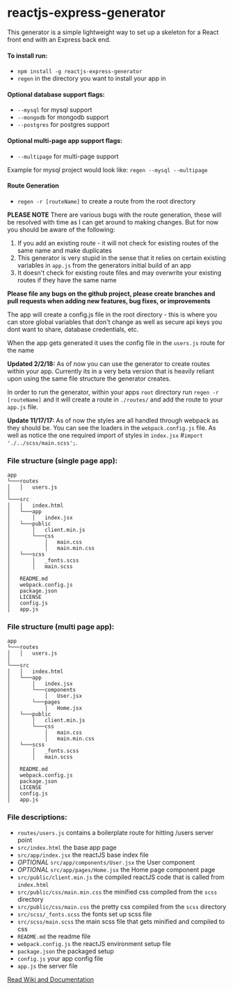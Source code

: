 # reactjs-express-generator

This generator is a simple lightweight way to set up a skeleton for a React front end with an Express back end.

#### To install run:
- `npm install -g reactjs-express-generator`
- `regen` in the directory you want to install your app in

#### Optional database support flags:
- `--mysql` for mysql support
- `--mongodb` for mongodb support
- `--postgres` for postgres support

#### Optional multi-page app support flags:
- `--multipage` for multi-page support

Example for mysql project would look like:
`regen --mysql --multipage`

#### Route Generation
- `regen -r [routeName]` to create a route from the root directory

**PLEASE NOTE**
There are various bugs with the route generation, these will be resolved with time as I can get around to making changes. But for now you should be aware of the following:
1. If you add an existing route - it will not check for existing routes of the same name and make duplicates
1. This generator is very stupid in the sense that it relies on certain existing variables in `app.js` from the generators initial build of an app
1. It doesn't check for existing route files and may overwrite your existing routes if they have the same name

**Please file any bugs on the github project, please create branches and pull requests when adding new features, bug fixes, or improvements**

The app will create a config.js file in the root directory - this is where you can store global variables that don't change as well as secure api keys you dont want to share, database credentials, etc.

When the app gets generated it uses the config file in the `users.js` route for the name

**Updated 2/2/18:** As of now you can use the generator to create routes within your app. Currently its in a very beta version that is heavily reliant upon using the same file structure the generator creates.

In order to run the generator, within your apps `root` directory run `regen -r [routeName]` and it will create a route in `./routes/` and add the route to your `app.js` file.

**Update 11/17/17:** As of now the styles are all handled through webpack as they should be. You can see the loaders in the `webpack.config.js` file. As well as notice the one required import of styles in `index.jsx` #`import './../scss/main.scss';`.

### File structure (single page app):
```
app
└───routes
│   │   users.js
│   
└───src
│   │   index.html
│   └───app
│       │   index.jsx
│   └───public
│       │   client.min.js
│       └───css
│           │   main.css
│           │   main.min.css
│   └───scss
│       │   _fonts.scss
│       │   main.scss
│    
│   README.md
│   webpack.config.js
│   package.json
│   LICENSE
│   config.js
│   app.js
```

### File structure (multi page app):
```
app
└───routes
│   │   users.js
│   
└───src
│   │   index.html
│   └───app
│       │   index.jsx
│       └───components
│           │   User.jsx
│       └───pages
│           │   Home.jsx
│   └───public
│       │   client.min.js
│       └───css
│           │   main.css
│           │   main.min.css
│   └───scss
│       │   _fonts.scss
│       │   main.scss
│    
│   README.md
│   webpack.config.js
│   package.json
│   LICENSE
│   config.js
│   app.js
```

### File descriptions:
- `routes/users.js` contains a boilerplate route for hitting /users server point
- `src/index.html` the base app page
- `src/app/index.jsx` the reactJS base index file
- *OPTIONAL* `src/app/components/User.jsx` the User component
- *OPTIONAL* `src/app/pages/Home.jsx` the Home page component page
- `src/public/client.min.js` the compiled reactJS code that is called from `index.html`
- `src/public/css/main.min.css` the minified css compiled from the `scss` directory
- `src/public/css/main.css` the pretty css compiled from the `scss` directory
- `src/scss/_fonts.scss` the fonts set up scss file
- `src/scss/main.scss` the main scss file that gets minified and compiled to css
- `README.md` the readme file
- `webpack.config.js` the reactJS environment setup file
- `package.json` the packaged setup
- `config.js` your app config file
- `app.js` the server file

[Read Wiki and Documentation](https://github.com/kevin-wynn/reactjs-express-generator/wiki)
